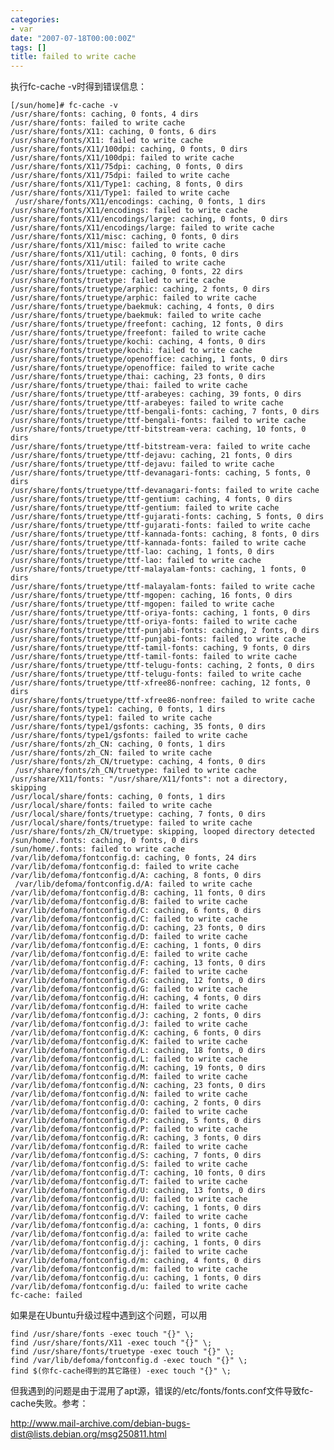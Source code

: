 ```yaml
---
categories:
- var
date: "2007-07-18T00:00:00Z"
tags: []
title: failed to write cache
---
```


执行fc-cache -v时得到错误信息：

    [/sun/home]# fc-cache -v
    /usr/share/fonts: caching, 0 fonts, 4 dirs 
    /usr/share/fonts: failed to write cache
    /usr/share/fonts/X11: caching, 0 fonts, 6 dirs
    /usr/share/fonts/X11: failed to write cache
    /usr/share/fonts/X11/100dpi: caching, 0 fonts, 0 dirs
    /usr/share/fonts/X11/100dpi: failed to write cache 
    /usr/share/fonts/X11/75dpi: caching, 0 fonts, 0 dirs
    /usr/share/fonts/X11/75dpi: failed to write cache
    /usr/share/fonts/X11/Type1: caching, 8 fonts, 0 dirs
    /usr/share/fonts/X11/Type1: failed to write cache
     /usr/share/fonts/X11/encodings: caching, 0 fonts, 1 dirs
    /usr/share/fonts/X11/encodings: failed to write cache
    /usr/share/fonts/X11/encodings/large: caching, 0 fonts, 0 dirs
    /usr/share/fonts/X11/encodings/large: failed to write cache 
    /usr/share/fonts/X11/misc: caching, 0 fonts, 0 dirs
    /usr/share/fonts/X11/misc: failed to write cache
    /usr/share/fonts/X11/util: caching, 0 fonts, 0 dirs
    /usr/share/fonts/X11/util: failed to write cache
    /usr/share/fonts/truetype: caching, 0 fonts, 22 dirs 
    /usr/share/fonts/truetype: failed to write cache
    /usr/share/fonts/truetype/arphic: caching, 2 fonts, 0 dirs
    /usr/share/fonts/truetype/arphic: failed to write cache
    /usr/share/fonts/truetype/baekmuk: caching, 4 fonts, 0 dirs 
    /usr/share/fonts/truetype/baekmuk: failed to write cache
    /usr/share/fonts/truetype/freefont: caching, 12 fonts, 0 dirs
    /usr/share/fonts/truetype/freefont: failed to write cache
    /usr/share/fonts/truetype/kochi: caching, 4 fonts, 0 dirs 
    /usr/share/fonts/truetype/kochi: failed to write cache
    /usr/share/fonts/truetype/openoffice: caching, 1 fonts, 0 dirs
    /usr/share/fonts/truetype/openoffice: failed to write cache
    /usr/share/fonts/truetype/thai: caching, 23 fonts, 0 dirs 
    /usr/share/fonts/truetype/thai: failed to write cache
    /usr/share/fonts/truetype/ttf-arabeyes: caching, 39 fonts, 0 dirs
    /usr/share/fonts/truetype/ttf-arabeyes: failed to write cache
    /usr/share/fonts/truetype/ttf-bengali-fonts: caching, 7 fonts, 0 dirs 
    /usr/share/fonts/truetype/ttf-bengali-fonts: failed to write cache
    /usr/share/fonts/truetype/ttf-bitstream-vera: caching, 10 fonts, 0 dirs
    /usr/share/fonts/truetype/ttf-bitstream-vera: failed to write cache
    /usr/share/fonts/truetype/ttf-dejavu: caching, 21 fonts, 0 dirs 
    /usr/share/fonts/truetype/ttf-dejavu: failed to write cache
    /usr/share/fonts/truetype/ttf-devanagari-fonts: caching, 5 fonts, 0 dirs
    /usr/share/fonts/truetype/ttf-devanagari-fonts: failed to write cache
    /usr/share/fonts/truetype/ttf-gentium: caching, 4 fonts, 0 dirs 
    /usr/share/fonts/truetype/ttf-gentium: failed to write cache
    /usr/share/fonts/truetype/ttf-gujarati-fonts: caching, 5 fonts, 0 dirs
    /usr/share/fonts/truetype/ttf-gujarati-fonts: failed to write cache
    /usr/share/fonts/truetype/ttf-kannada-fonts: caching, 8 fonts, 0 dirs 
    /usr/share/fonts/truetype/ttf-kannada-fonts: failed to write cache
    /usr/share/fonts/truetype/ttf-lao: caching, 1 fonts, 0 dirs
    /usr/share/fonts/truetype/ttf-lao: failed to write cache
    /usr/share/fonts/truetype/ttf-malayalam-fonts: caching, 1 fonts, 0 dirs 
    /usr/share/fonts/truetype/ttf-malayalam-fonts: failed to write cache
    /usr/share/fonts/truetype/ttf-mgopen: caching, 16 fonts, 0 dirs
    /usr/share/fonts/truetype/ttf-mgopen: failed to write cache
    /usr/share/fonts/truetype/ttf-oriya-fonts: caching, 1 fonts, 0 dirs 
    /usr/share/fonts/truetype/ttf-oriya-fonts: failed to write cache
    /usr/share/fonts/truetype/ttf-punjabi-fonts: caching, 2 fonts, 0 dirs
    /usr/share/fonts/truetype/ttf-punjabi-fonts: failed to write cache
    /usr/share/fonts/truetype/ttf-tamil-fonts: caching, 9 fonts, 0 dirs 
    /usr/share/fonts/truetype/ttf-tamil-fonts: failed to write cache
    /usr/share/fonts/truetype/ttf-telugu-fonts: caching, 2 fonts, 0 dirs
    /usr/share/fonts/truetype/ttf-telugu-fonts: failed to write cache
    /usr/share/fonts/truetype/ttf-xfree86-nonfree: caching, 12 fonts, 0 dirs 
    /usr/share/fonts/truetype/ttf-xfree86-nonfree: failed to write cache
    /usr/share/fonts/type1: caching, 0 fonts, 1 dirs
    /usr/share/fonts/type1: failed to write cache
    /usr/share/fonts/type1/gsfonts: caching, 35 fonts, 0 dirs 
    /usr/share/fonts/type1/gsfonts: failed to write cache
    /usr/share/fonts/zh_CN: caching, 0 fonts, 1 dirs
    /usr/share/fonts/zh_CN: failed to write cache
    /usr/share/fonts/zh_CN/truetype: caching, 4 fonts, 0 dirs
     /usr/share/fonts/zh_CN/truetype: failed to write cache
    /usr/share/X11/fonts: "/usr/share/X11/fonts": not a directory, skipping
    /usr/local/share/fonts: caching, 0 fonts, 1 dirs
    /usr/local/share/fonts: failed to write cache 
    /usr/local/share/fonts/truetype: caching, 7 fonts, 0 dirs
    /usr/local/share/fonts/truetype: failed to write cache
    /usr/share/fonts/zh_CN/truetype: skipping, looped directory detected
    /sun/home/.fonts: caching, 0 fonts, 0 dirs 
    /sun/home/.fonts: failed to write cache
    /var/lib/defoma/fontconfig.d: caching, 0 fonts, 24 dirs
    /var/lib/defoma/fontconfig.d: failed to write cache
    /var/lib/defoma/fontconfig.d/A: caching, 8 fonts, 0 dirs
     /var/lib/defoma/fontconfig.d/A: failed to write cache
    /var/lib/defoma/fontconfig.d/B: caching, 11 fonts, 0 dirs
    /var/lib/defoma/fontconfig.d/B: failed to write cache
    /var/lib/defoma/fontconfig.d/C: caching, 6 fonts, 0 dirs 
    /var/lib/defoma/fontconfig.d/C: failed to write cache
    /var/lib/defoma/fontconfig.d/D: caching, 23 fonts, 0 dirs
    /var/lib/defoma/fontconfig.d/D: failed to write cache
    /var/lib/defoma/fontconfig.d/E: caching, 1 fonts, 0 dirs 
    /var/lib/defoma/fontconfig.d/E: failed to write cache
    /var/lib/defoma/fontconfig.d/F: caching, 13 fonts, 0 dirs
    /var/lib/defoma/fontconfig.d/F: failed to write cache
    /var/lib/defoma/fontconfig.d/G: caching, 12 fonts, 0 dirs 
    /var/lib/defoma/fontconfig.d/G: failed to write cache
    /var/lib/defoma/fontconfig.d/H: caching, 4 fonts, 0 dirs
    /var/lib/defoma/fontconfig.d/H: failed to write cache
    /var/lib/defoma/fontconfig.d/J: caching, 2 fonts, 0 dirs 
    /var/lib/defoma/fontconfig.d/J: failed to write cache
    /var/lib/defoma/fontconfig.d/K: caching, 6 fonts, 0 dirs
    /var/lib/defoma/fontconfig.d/K: failed to write cache
    /var/lib/defoma/fontconfig.d/L: caching, 18 fonts, 0 dirs 
    /var/lib/defoma/fontconfig.d/L: failed to write cache
    /var/lib/defoma/fontconfig.d/M: caching, 19 fonts, 0 dirs
    /var/lib/defoma/fontconfig.d/M: failed to write cache
    /var/lib/defoma/fontconfig.d/N: caching, 23 fonts, 0 dirs 
    /var/lib/defoma/fontconfig.d/N: failed to write cache
    /var/lib/defoma/fontconfig.d/O: caching, 2 fonts, 0 dirs
    /var/lib/defoma/fontconfig.d/O: failed to write cache
    /var/lib/defoma/fontconfig.d/P: caching, 5 fonts, 0 dirs 
    /var/lib/defoma/fontconfig.d/P: failed to write cache
    /var/lib/defoma/fontconfig.d/R: caching, 3 fonts, 0 dirs
    /var/lib/defoma/fontconfig.d/R: failed to write cache
    /var/lib/defoma/fontconfig.d/S: caching, 7 fonts, 0 dirs 
    /var/lib/defoma/fontconfig.d/S: failed to write cache
    /var/lib/defoma/fontconfig.d/T: caching, 10 fonts, 0 dirs
    /var/lib/defoma/fontconfig.d/T: failed to write cache
    /var/lib/defoma/fontconfig.d/U: caching, 13 fonts, 0 dirs 
    /var/lib/defoma/fontconfig.d/U: failed to write cache
    /var/lib/defoma/fontconfig.d/V: caching, 1 fonts, 0 dirs
    /var/lib/defoma/fontconfig.d/V: failed to write cache
    /var/lib/defoma/fontconfig.d/a: caching, 1 fonts, 0 dirs 
    /var/lib/defoma/fontconfig.d/a: failed to write cache
    /var/lib/defoma/fontconfig.d/j: caching, 1 fonts, 0 dirs
    /var/lib/defoma/fontconfig.d/j: failed to write cache
    /var/lib/defoma/fontconfig.d/m: caching, 4 fonts, 0 dirs 
    /var/lib/defoma/fontconfig.d/m: failed to write cache
    /var/lib/defoma/fontconfig.d/u: caching, 1 fonts, 0 dirs
    /var/lib/defoma/fontconfig.d/u: failed to write cache
    fc-cache: failed

如果是在Ubuntu升级过程中遇到这个问题，可以用 

    find /usr/share/fonts -exec touch "{}" \;
    find /usr/share/fonts/X11 -exec touch "{}" \;
    find /usr/share/fonts/truetype -exec touch "{}" \;
    find /var/lib/defoma/fontconfig.d -exec touch "{}" \; 
    find $(你fc-cache得到的其它路径) -exec touch "{}" \;

但我遇到的问题是由于混用了apt源，错误的/etc/fonts/fonts.conf文件导致fc-cache失败。参考：

<http://www.mail-archive.com/debian-bugs-dist@lists.debian.org/msg250811.html>
